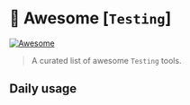 # 🚀 Awesome [`Testing`]

[![Awesome](https://awesome.re/badge.svg)](https://awesome.re)

> A curated list of awesome `Testing` tools.

## Daily usage
